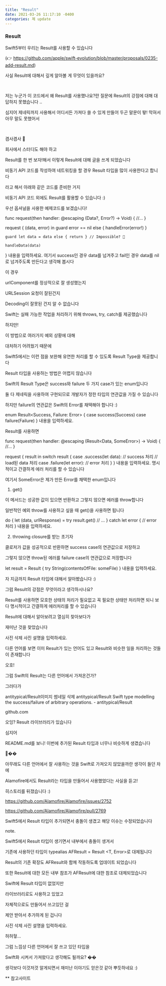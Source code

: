 ```yaml
---
title: "Result"
date: 2021-03-26 11:17:10 -0400
categories: 졔 update
---
```



### Result


Swift5부터 우리는 Result를 사용할 수 있습니다

(👉 https://github.com/apple/swift-evolution/blob/master/proposals/0235-add-result.md)


사실 Result에 대해서 깊게 알아볼 게 무엇이 있을까요?

<br>

저는 누군가 이 코드에서 왜 Result를 사용했나요?란 질문에 Result의 강점에 대해 대답하지 못했습니다 ..



심지어 제네릭까지 사용해서 어디서든 가져다 쓸 수 있게 만들어 두곤 말문이 뙇! 막혀서 아무 말도 못했어서

<br>

겸사겸사 👀


회사에서 스터디도 해야 하고

Result를 한 번 보자!해서 이렇게 Result에 대해 글을 쓰게 되었습니다



비동기 API 코드를 작성하여 네트워킹을 할 경우 Result 타입을 많이 사용한다고 합니다


라고 해서 아래와 같은 코드를 준비한 거지

비동기 API 코드 외에도 Result를 활용할 수 있습니다 :)


우선 옵셔널을 사용한 예제코드를 보겠습니다!


func request(then handler: @escaping (Data?, Error?) -> Void) {
    //...
}

request { (data, error) in
    guard error == nil else { handleError(error!) }
    
    guard let data = data else { return } // Impossible? 🤔
    
    handleData(data)
}
내용을 입력하세요.
여기서 success인 경우 data를 넘겨주고 fail인 경우 data를 nil로 넘겨주도록 만든다고 생각해 봅시다


이 경우

urlComponent를 정상적으로 잘 생성했는지

URLSession 요청이 잘된건지

Decoding이 잘못된 건지 알 수 없습니다



Swift는 실패 가능한 작업을 처리하기 위해 throws, try, catch를 제공했습니다

하지만!

이 방법으로 여러가지 예외 상황에 대해

대처하기 어려웠기 때문에

Swift5에서는 이런 점을 보완해 유연한 처리를 할 수 있도록 Result Type을 제공합니다


Result 타입을 사용하는 방법은 어렵지 않습니다


Swift의 Result Type은 success와 failure 두 가지 case가 있는 enum입니다

둘 다 제네릭을 사용하여 구현되므로 개발자가 정한 타입의 연관값을 가질 수 있습니다

하지만 failure의 연관값은 Swift의 Error를 채택해야 합니다 :)


enum Result<Success, Failure: Error> { 
	case success(Success) 
	case failure(Failure)
}
내용을 입력하세요.

Result를 사용하면


func request(then handler: @escaping (Result<Data, SomeError>) -> Void) {
    //...
}

request { result in
    switch result {
    case .success(let data):
        // success 처리
        // load된 data 처리
    case .failure(let error):
        // error 처리
    }
}
내용을 입력하세요.
명시적이고 간결하게 에러 처리를 할 수 있습니다

여기서 SomeError은 제가 만든 Error를 채택한 enum입니다


1. get()

이 메서드는 성공한 값이 있으면 반환하고 그렇지 않으면 에러를 throw합니다

일반적인 예외 throw를 사용하고 싶을 때 get()을 사용하면 됩니다


do {
    let (data, urlResponse) = try result.get()
		// ...
} catch let error {
    // error 처리
}
내용을 입력하세요.

2. throwing closure를 받는 초기자

클로저가 값을 성공적으로 반환하면 success case의 연관값으로 저장하고

그렇지 않으면 throw된 에러를 failure case의 연관값으로 저장합니다


let result = Result { try String(contentsOfFile: someFile) }
내용을 입력하세요.

자 지금까지 Result 타입에 대해서 알아봤습니다 :)

그럼 Result의 강점은 무엇이라고 생각하시나요?


Result를 사용하면 모호한 상태의 처리가 필요없고 꼭 필요한 상태만 처리하면 되니 보다 명시적이고 간결하게 에러처리를 할 수 있습니다



Result에 대해서 알아보려고 열심히 찾아보다가

재미난 것을 찾았습니다




사진 삭제
사진 설명을 입력하세요.

다른 언어를 보면 이미 Result가 있는 언어도 있고 Result와 비슷한 일을 처리하는 것들이 존재합니다

오호!



그럼 Swift의 Result는 다른 언어에서 가져온건가?




그러다가


antitypical/Result이미지 썸네일 삭제
antitypical/Result
Swift type modelling the success/failure of arbitrary operations. - antitypical/Result

github.com

오잉? Result 라이브러리가 있습니다

심지어

README.md를 보니! 이번에 추가된 Result 타입과 너무나 비슷하게 생겼습니다


👀��


아무래도 다른 언어에서 잘 사용하는 것을 Swift로 가져오지 않았을까란 생각이 들던 차에


Alamofire에서도 Result라는 타입을 만들어서 사용했었다는 사실을 듣고!

히스토리를 뒤졌습니다 :)


https://github.com/Alamofire/Alamofire/issues/2752

https://github.com/Alamofire/Alamofire/pull/2769


Swift5에서 Result 타입이 추가되면서 충돌이 생겼고 해당 이슈는 수정되었습니다


note.

Swift5에서 Result 타입이 생기면서 내부에서 충돌이 생겨서

기존에 사용하던 타입이 typealias AFResult <T> = Result <T, Error>로 대체됩니다

Result의 기존 확장도 AFResult와 함께 작동하도록 업데이트 되었습니다

또한 Result에 대한 모든 내부 참조가 AFResult에 대한 참조로 대체되었습니다




Swift에 Result 타입이 없었지만

라이브러리로도 사용하고 있었고

자체적으로도 만들어서 쓰고있던 걸

제안 받아서 추가하게 된 겁니다




사진 삭제
사진 설명을 입력하세요.


허허헣...

그럼 느낌상 다른 언어에서 잘 쓰고 있던 타입을

Swift화 시켜서 가져왔다고 생각해도 될까요? ��



생각보다 이것저것 알게되면서 재미난 이야기도 얻은것 같아 뿌듯하네요 :)




** 참고사이트

